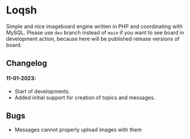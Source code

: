 # Loqsh
Simple and nice imageboard engine written in PHP and coordinating with MySQL.
Please use `dev` branch instead of `main` if you want to see board in development action, because here will be published release versions of board.
## Changelog
#### 11-01-2023:
- Start of developments.
- Added initial support for creation of topics and messages.
## Bugs
- Messages cannot properly upload images with them
